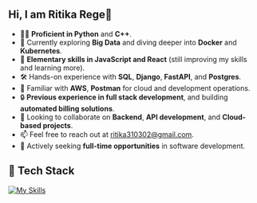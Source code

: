 ## Hi, I am Ritika Rege👋

- 👨‍💻 **Proficient in Python** and **C++**.
- 🌱 Currently exploring **Big Data** and diving deeper into **Docker** and **Kubernetes**.
- 👀 **Elementary skills in JavaScript and React** (still improving my skills and learning more).
- 🛠️ Hands-on experience with **SQL**, **Django**, **FastAPI**, and **Postgres**.
- 🚀 Familiar with **AWS**, **Postman** for cloud and development operations.
- 🔒 **Previous experience in full stack development**, and building **automated billing solutions**.
- 💞️ Looking to collaborate on **Backend**, **API development**, and **Cloud-based projects**.
- 📫 Feel free to reach out at  [ritika310302@gmail.com](mailto:ritika310302@gmail.com).
- 💼 Actively seeking **full-time opportunities** in software development.


## 🚀 Tech Stack

[![My Skills](https://skillicons.dev/icons?i=py,cpp,django,docker,fastapi,aws,javascript,kubernetes,mongodb,mysql,nodejs,react,postgres,postman)](https://skillicons.dev)

<!--
**RitikaRege31/RitikaRege31** is a ✨ _special_ ✨ repository because its `README.md` (this file) appears on your GitHub profile.

Here are some ideas to get you started:

- 🔭 I’m currently working on ...
- 🌱 I’m currently learning ...
- 👯 I’m looking to collaborate on ...
- 🤔 I’m looking for help with ...
- 💬 Ask me about ...
- 📫 How to reach me: ...
- 😄 Pronouns: ...
- ⚡ Fun fact: ...
-->
